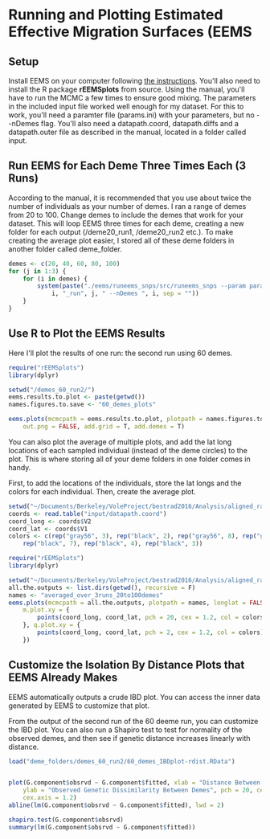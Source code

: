Running and Plotting Estimated Effective Migration Surfaces (EEMS
================

Setup
-----

Install EEMS on your computer following [the instructions](put%20github%20here). You'll also need to install the R package **rEEMSplots** from source. Using the manual, you'll have to run the MCMC a few times to ensure good mixing. The parameters in the included input file worked well enough for my dataset. For this to work, you'll need a paramter file (params.ini) with your parameters, but no --nDemes flag. You'll also need a datapath.coord, datapath.diffs and a datapath.outer file as described in the manual, located in a folder called input.

Run EEMS for Each Deme Three Times Each (3 Runs)
------------------------------------------------

According to the manual, it is recommended that you use about twice the number of individuals as your number of demes. I ran a range of demes from 20 to 100. Change demes to include the demes that work for your dataset. This will loop EEMS three times for each deme, creating a new folder for each output (/deme20\_run1, /deme20\_run2 etc.). To make creating the average plot easier, I stored all of these deme folders in another folder called deme\_folder.

``` r
demes <- c(20, 40, 60, 80, 100)
for (j in 1:3) {
    for (i in demes) {
        system(paste("./eems/runeems_snps/src/runeems_snps --param params.ini --mcmcpath /demes_", 
            i, "_run", j, " --nDemes ", i, sep = ""))
    }
}
```

Use R to Plot the EEMS Results
------------------------------

Here I'll plot the results of one run: the second run using 60 demes.

``` r
require("rEEMSplots")
library(dplyr)

setwd("/demes_60_run2/")
eems.results.to.plot <- paste(getwd())
names.figures.to.save <- "60_demes_plots"

eems.plots(mcmcpath = eems.results.to.plot, plotpath = names.figures.to.save, longlat = FALSE, 
    out.png = FALSE, add.grid = T, add.demes = T)
```

You can also plot the average of multiple plots, and add the lat long locations of each sampled individual (instead of the deme circles) to the plot. This is where storing all of your deme folders in one folder comes in handy.

First, to add the locations of the individuals, store the lat longs and the colors for each individual. Then, create the average plot.

``` r
setwd("~/Documents/Berkeley/VoleProject/bestrad2016/Analysis/aligned_radtools_noclones/k90_outputs/EEMS/final_filter_corrected21GPS/")
coords <- read.table("input/datapath.coord")
coord_long <- coords$V2
coord_lat <- coords$V1
colors <- c(rep("gray56", 3), rep("black", 2), rep("gray56", 8), rep("gray56", 4), 
    rep("black", 7), rep("black", 4), rep("black", 3))

require("rEEMSplots")
library(dplyr)

setwd("~/Documents/Berkeley/VoleProject/bestrad2016/Analysis/aligned_radtools_noclones/k90_outputs/EEMS/final_filter_corrected21GPS/deme_folders/")
all.the.outputs <- list.dirs(getwd(), recursive = F)
names <- "averaged_over_3runs_20to100demes"
eems.plots(mcmcpath = all.the.outputs, plotpath = names, longlat = FALSE, out.png = FALSE, 
    m.plot.xy = {
        points(coord_long, coord_lat, pch = 20, cex = 1.2, col = colors)
    }, q.plot.xy = {
        points(coord_long, coord_lat, pch = 2, cex = 1.2, col = colors)
    })
```

Customize the Isolation By Distance Plots that EEMS Already Makes
-----------------------------------------------------------------

EEMS automatically outputs a crude IBD plot. You can access the inner data generated by EEMS to customize that plot.

From the output of the second run of the 60 deeme run, you can customize the IBD plot. You can also run a Shapiro test to test for normality of the observed demes, and then see if genetic distance increases linearly with distance.

``` r
load("deme_folders/demes_60_run2/60_demes_IBDplot-rdist.RData")


plot(G.component$obsrvd ~ G.component$fitted, xlab = "Distance Between Demes (km)", 
    ylab = "Observed Genetic Dissimilarity Between Demes", pch = 20, cex = 1.5, cex.lab = 1.2, 
    cex.axis = 1.2)
abline(lm(G.component$obsrvd ~ G.component$fitted), lwd = 2)

shapiro.test(G.component$obsrvd)
summary(lm(G.component$obsrvd ~ G.component$fitted))
```

